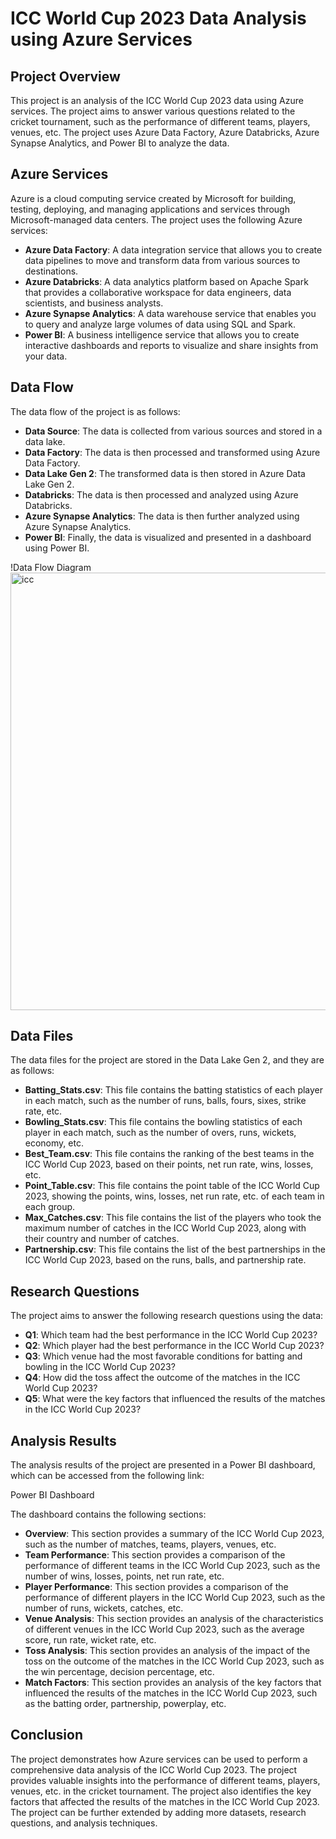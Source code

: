 # ICC World Cup 2023 Data Analysis using Azure Services

## Project Overview
This project is an analysis of the ICC World Cup 2023 data using Azure services. The project aims to answer various questions related to the cricket tournament, such as the performance of different teams, players, venues, etc. The project uses Azure Data Factory, Azure Databricks, Azure Synapse Analytics, and Power BI to analyze the data.

## Azure Services
Azure is a cloud computing service created by Microsoft for building, testing, deploying, and managing applications and services through Microsoft-managed data centers. The project uses the following Azure services:

- **Azure Data Factory**: A data integration service that allows you to create data pipelines to move and transform data from various sources to destinations.
- **Azure Databricks**: A data analytics platform based on Apache Spark that provides a collaborative workspace for data engineers, data scientists, and business analysts.
- **Azure Synapse Analytics**: A data warehouse service that enables you to query and analyze large volumes of data using SQL and Spark.
- **Power BI**: A business intelligence service that allows you to create interactive dashboards and reports to visualize and share insights from your data.

## Data Flow
The data flow of the project is as follows:

- **Data Source**: The data is collected from various sources and stored in a data lake.
- **Data Factory**: The data is then processed and transformed using Azure Data Factory.
- **Data Lake Gen 2**: The transformed data is then stored in Azure Data Lake Gen 2.
- **Databricks**: The data is then processed and analyzed using Azure Databricks.
- **Azure Synapse Analytics**: The data is then further analyzed using Azure Synapse Analytics.
- **Power BI**: Finally, the data is visualized and presented in a dashboard using Power BI.

!Data Flow Diagram
<img width="700" alt="icc" src="https://github.com/aditya05200/ICC-World-Cup-2023/assets/102588012/3c5e2d6f-4e42-454e-86b0-55df5df5b343">

## Data Files
The data files for the project are stored in the Data Lake Gen 2, and they are as follows:

- **Batting_Stats.csv**: This file contains the batting statistics of each player in each match, such as the number of runs, balls, fours, sixes, strike rate, etc.
- **Bowling_Stats.csv**: This file contains the bowling statistics of each player in each match, such as the number of overs, runs, wickets, economy, etc.
- **Best_Team.csv**: This file contains the ranking of the best teams in the ICC World Cup 2023, based on their points, net run rate, wins, losses, etc.
- **Point_Table.csv**: This file contains the point table of the ICC World Cup 2023, showing the points, wins, losses, net run rate, etc. of each team in each group.
- **Max_Catches.csv**: This file contains the list of the players who took the maximum number of catches in the ICC World Cup 2023, along with their country and number of catches.
- **Partnership.csv**: This file contains the list of the best partnerships in the ICC World Cup 2023, based on the runs, balls, and partnership rate.

## Research Questions
The project aims to answer the following research questions using the data:

- **Q1**: Which team had the best performance in the ICC World Cup 2023?
- **Q2**: Which player had the best performance in the ICC World Cup 2023?
- **Q3**: Which venue had the most favorable conditions for batting and bowling in the ICC World Cup 2023?
- **Q4**: How did the toss affect the outcome of the matches in the ICC World Cup 2023?
- **Q5**: What were the key factors that influenced the results of the matches in the ICC World Cup 2023?

## Analysis Results
The analysis results of the project are presented in a Power BI dashboard, which can be accessed from the following link:

Power BI Dashboard

The dashboard contains the following sections:

- **Overview**: This section provides a summary of the ICC World Cup 2023, such as the number of matches, teams, players, venues, etc.
- **Team Performance**: This section provides a comparison of the performance of different teams in the ICC World Cup 2023, such as the number of wins, losses, points, net run rate, etc.
- **Player Performance**: This section provides a comparison of the performance of different players in the ICC World Cup 2023, such as the number of runs, wickets, catches, etc.
- **Venue Analysis**: This section provides an analysis of the characteristics of different venues in the ICC World Cup 2023, such as the average score, run rate, wicket rate, etc.
- **Toss Analysis**: This section provides an analysis of the impact of the toss on the outcome of the matches in the ICC World Cup 2023, such as the win percentage, decision percentage, etc.
- **Match Factors**: This section provides an analysis of the key factors that influenced the results of the matches in the ICC World Cup 2023, such as the batting order, partnership, powerplay, etc.

## Conclusion
The project demonstrates how Azure services can be used to perform a comprehensive data analysis of the ICC World Cup 2023. The project provides valuable insights into the performance of different teams, players, venues, etc. in the cricket tournament. The project also identifies the key factors that affected the results of the matches in the ICC World Cup 2023. The project can be further extended by adding more datasets, research questions, and analysis techniques. 
